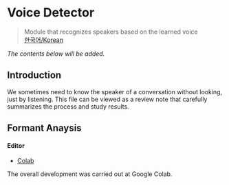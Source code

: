 # Voice Detector
> Module that recognizes speakers based on the learned voice  
> [한국어/Korean](./README_KR.md)

*The contents below will be added.*

## Introduction

We sometimes need to know the speaker of a conversation without looking, just by listening. This file can be viewed as a review note that carefully summarizes the process and study results.


## Formant Anaysis



#### Editor

- [Colab](https://colab.research.google.com/)

The overall development was carried out at Google Colab.
